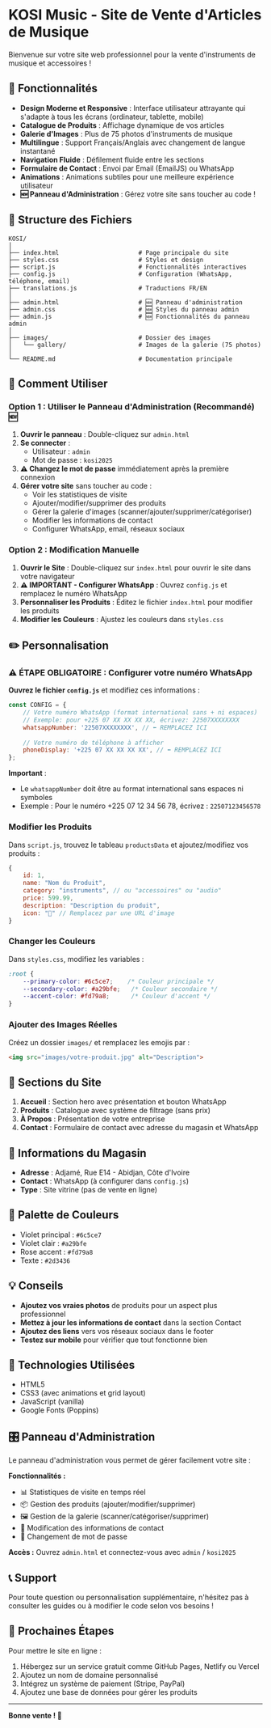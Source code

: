 # KOSI Music - Site de Vente d'Articles de Musique

Bienvenue sur votre site web professionnel pour la vente d'instruments de musique et accessoires !

## 🎵 Fonctionnalités

- **Design Moderne et Responsive** : Interface utilisateur attrayante qui s'adapte à tous les écrans (ordinateur, tablette, mobile)
- **Catalogue de Produits** : Affichage dynamique de vos articles
- **Galerie d'Images** : Plus de 75 photos d'instruments de musique
- **Multilingue** : Support Français/Anglais avec changement de langue instantané
- **Navigation Fluide** : Défilement fluide entre les sections
- **Formulaire de Contact** : Envoi par Email (EmailJS) ou WhatsApp
- **Animations** : Animations subtiles pour une meilleure expérience utilisateur
- **🆕 Panneau d'Administration** : Gérez votre site sans toucher au code !

## 📁 Structure des Fichiers

```
KOSI/
│
├── index.html                      # Page principale du site
├── styles.css                      # Styles et design
├── script.js                       # Fonctionnalités interactives
├── config.js                       # Configuration (WhatsApp, téléphone, email)
├── translations.js                 # Traductions FR/EN
│
├── admin.html                      # 🆕 Panneau d'administration
├── admin.css                       # 🆕 Styles du panneau admin
├── admin.js                        # 🆕 Fonctionnalités du panneau admin
│
├── images/                         # Dossier des images
│   └── gallery/                    # Images de la galerie (75 photos)
│
└── README.md                       # Documentation principale
```

## 🚀 Comment Utiliser

### Option 1 : Utiliser le Panneau d'Administration (Recommandé) 🆕

1. **Ouvrir le panneau** : Double-cliquez sur `admin.html`
2. **Se connecter** :
   - Utilisateur : `admin`
   - Mot de passe : `kosi2025`
3. **⚠️ Changez le mot de passe** immédiatement après la première connexion
4. **Gérer votre site** sans toucher au code :
   - Voir les statistiques de visite
   - Ajouter/modifier/supprimer des produits
   - Gérer la galerie d'images (scanner/ajouter/supprimer/catégoriser)
   - Modifier les informations de contact
   - Configurer WhatsApp, email, réseaux sociaux

### Option 2 : Modification Manuelle

1. **Ouvrir le Site** : Double-cliquez sur `index.html` pour ouvrir le site dans votre navigateur
2. **⚠️ IMPORTANT - Configurer WhatsApp** : Ouvrez `config.js` et remplacez le numéro WhatsApp
3. **Personnaliser les Produits** : Éditez le fichier `index.html` pour modifier les produits
4. **Modifier les Couleurs** : Ajustez les couleurs dans `styles.css`

## ✏️ Personnalisation

### ⚠️ ÉTAPE OBLIGATOIRE : Configurer votre numéro WhatsApp

**Ouvrez le fichier `config.js`** et modifiez ces informations :

```javascript
const CONFIG = {
    // Votre numéro WhatsApp (format international sans + ni espaces)
    // Exemple: pour +225 07 XX XX XX XX, écrivez: 22507XXXXXXXX
    whatsappNumber: '22507XXXXXXXX', // ⬅️ REMPLACEZ ICI
    
    // Votre numéro de téléphone à afficher
    phoneDisplay: '+225 07 XX XX XX XX', // ⬅️ REMPLACEZ ICI
};
```

**Important** : 
- Le `whatsappNumber` doit être au format international sans espaces ni symboles
- Exemple : Pour le numéro +225 07 12 34 56 78, écrivez : `22507123456578`

### Modifier les Produits

Dans `script.js`, trouvez le tableau `productsData` et ajoutez/modifiez vos produits :

```javascript
{
    id: 1,
    name: "Nom du Produit",
    category: "instruments", // ou "accessoires" ou "audio"
    price: 599.99,
    description: "Description du produit",
    icon: "🎸" // Remplacez par une URL d'image
}
```

### Changer les Couleurs

Dans `styles.css`, modifiez les variables :

```css
:root {
    --primary-color: #6c5ce7;    /* Couleur principale */
    --secondary-color: #a29bfe;   /* Couleur secondaire */
    --accent-color: #fd79a8;      /* Couleur d'accent */
}
```

### Ajouter des Images Réelles

Créez un dossier `images/` et remplacez les emojis par :

```html
<img src="images/votre-produit.jpg" alt="Description">
```

## 📱 Sections du Site

1. **Accueil** : Section hero avec présentation et bouton WhatsApp
2. **Produits** : Catalogue avec système de filtrage (sans prix)
3. **À Propos** : Présentation de votre entreprise
4. **Contact** : Formulaire de contact avec adresse du magasin et WhatsApp

## 🏪 Informations du Magasin

- **Adresse** : Adjamé, Rue E14 - Abidjan, Côte d'Ivoire
- **Contact** : WhatsApp (à configurer dans `config.js`)
- **Type** : Site vitrine (pas de vente en ligne)

## 🎨 Palette de Couleurs

- Violet principal : `#6c5ce7`
- Violet clair : `#a29bfe`
- Rose accent : `#fd79a8`
- Texte : `#2d3436`

## 💡 Conseils

- **Ajoutez vos vraies photos** de produits pour un aspect plus professionnel
- **Mettez à jour les informations de contact** dans la section Contact
- **Ajoutez des liens** vers vos réseaux sociaux dans le footer
- **Testez sur mobile** pour vérifier que tout fonctionne bien

## 🔧 Technologies Utilisées

- HTML5
- CSS3 (avec animations et grid layout)
- JavaScript (vanilla)
- Google Fonts (Poppins)

## 🎛️ Panneau d'Administration

Le panneau d'administration vous permet de gérer facilement votre site :

**Fonctionnalités :**
- 📊 Statistiques de visite en temps réel
- 📦 Gestion des produits (ajouter/modifier/supprimer)
- 🖼️ Gestion de la galerie (scanner/catégoriser/supprimer)
- 📧 Modification des informations de contact
- 🔐 Changement de mot de passe

**Accès :** Ouvrez `admin.html` et connectez-vous avec `admin` / `kosi2025`

## 📞 Support

Pour toute question ou personnalisation supplémentaire, n'hésitez pas à consulter les guides ou à modifier le code selon vos besoins !

## 🚀 Prochaines Étapes

Pour mettre le site en ligne :
1. Hébergez sur un service gratuit comme GitHub Pages, Netlify ou Vercel
2. Ajoutez un nom de domaine personnalisé
3. Intégrez un système de paiement (Stripe, PayPal)
4. Ajoutez une base de données pour gérer les produits

---

**Bonne vente ! 🎵**

